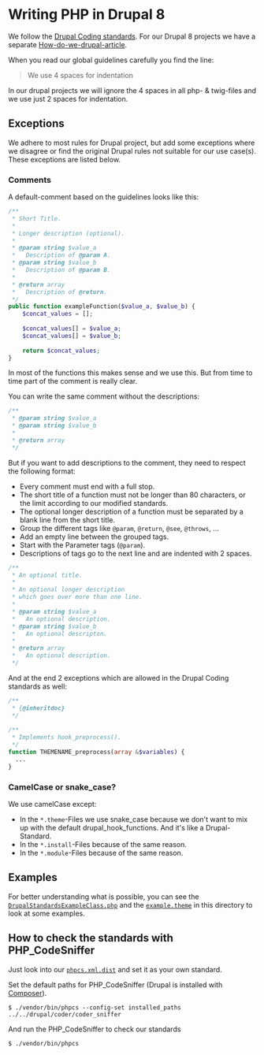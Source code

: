 Writing PHP in Drupal 8
=======================

We follow the [Drupal Coding standards](https://www.drupal.org/docs/develop/standards).
For our Drupal 8 projects we have a separate
[How-do-we-drupal-article](https://github.com/gridonic/drupal8).

When you read our global guidelines carefully you find the line:

> We use 4 spaces for indentation

In our drupal projects we will ignore the 4 spaces in all php- & twig-files and
we use just 2 spaces for indentation.

## Exceptions

We adhere to most rules for Drupal project, but add some exceptions where we
disagree or find the original Drupal rules not suitable for our use case(s).
These exceptions are listed below.

### Comments

A default-comment based on the guidelines looks like this:

```php
/**
 * Short Title.
 *
 * Longer description (optional).
 *
 * @param string $value_a
 *   Description of @param A.
 * @param string $value_b
 *   Description of @param B.
 *
 * @return array
 *   Description of @return.
 */
public function exampleFunction($value_a, $value_b) {
    $concat_values = [];
    
    $concat_values[] = $value_a;
    $concat_values[] = $value_b;
    
    return $concat_values;
}
```

In most of the functions this makes sense and we use this. But from time to
time part of the comment is really clear.

You can write the same comment without the descriptions:

```php
/**
 * @param string $value_a
 * @param string $value_b
 *
 * @return array
 */
```

But if you want to add descriptions to the comment, they need to respect the
following format:

* Every comment must end with a full stop.
* The short title of a function must not be longer than 80 characters, or the
  limit according to our modified standards.
* The optional longer description of a function must be separated by a blank
  line from the short title.
* Group the different tags like `@param`, `@return`, `@see`, `@throws`, ...
* Add an empty line between the grouped tags.
* Start with the Parameter tags (`@param`).
* Descriptions of tags go to the next line and are indented with 2 spaces.

```php
/**
 * An optional title.
 *
 * An optional longer description
 * which goes over more than one line.
 * 
 * @param string $value_a
 *   An optional description.
 * @param string $value_b
 *   An optional descripton.
 *
 * @return array
 *   An optional description.
 */
```

And at the end 2 exceptions which are allowed in the Drupal Coding standards as
well:

```php
/**
 * {@inheritdoc}
 */
 
/**
 * Implements hook_preprocess().
 */
function THEMENAME_preprocess(array &$variables) {
  ...
}
```
### CamelCase or snake_case?

We use camelCase except:

* In the `*.theme`-Files we use snake_case because we don't want to mix up with
  the default drupal_hook_functions. And it's like a Drupal-Standard.
* In the `*.install`-Files because of the same reason.
* In the `*.module`-Files because of the same reason.

## Examples

For better understanding what is possible, you can see the
[`DrupalStandardsExampleClass.php`](DrupalStandardsExampleClass.php) and the
[`example.theme`](example.theme) in this directory to look at some examples.

## How to check the standards with PHP_CodeSniffer

Just look into our [`phpcs.xml.dist`](phpcs.xml.dist) and set it as your own
standard.

Set the default paths for PHP_CodeSniffer (Drupal is installed with
[Composer](https://www.drupal.org/docs/develop/using-composer/using-composer-with-drupal)).

    $ ./vendor/bin/phpcs --config-set installed_paths ../../drupal/coder/coder_sniffer

And run the PHP_CodeSniffer to check our standards

    $ ./vendor/bin/phpcs